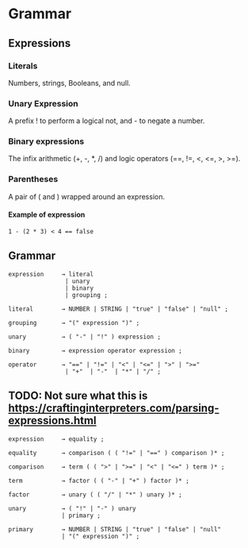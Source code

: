 # Grammar

## Expressions

### Literals
Numbers, strings, Booleans, and null.

### Unary Expression
A prefix ! to perform a logical not, and - to negate a number.

### Binary expressions
The infix arithmetic (+, -, *, /) and logic operators (==, !=, <, <=, >, >=).

### Parentheses
A pair of ( and ) wrapped around an expression.

#### Example of expression
```
1 - (2 * 3) < 4 == false
```

## Grammar

```plaintext
expression     → literal
                | unary
                | binary
                | grouping ;

literal        → NUMBER | STRING | "true" | "false" | "null" ;

grouping       → "(" expression ")" ;

unary          → ( "-" | "!" ) expression ;

binary         → expression operator expression ;

operator       → "==" | "!=" | "<" | "<=" | ">" | ">="
                | "+"  | "-"  | "*" | "/" ;
```

## TODO: Not sure what this is https://craftinginterpreters.com/parsing-expressions.html

```
expression     → equality ;

equality       → comparison ( ( "!=" | "==" ) comparison )* ;

comparison     → term ( ( ">" | ">=" | "<" | "<=" ) term )* ;

term           → factor ( ( "-" | "+" ) factor )* ;

factor         → unary ( ( "/" | "*" ) unary )* ;

unary          → ( "!" | "-" ) unary
               | primary ;
               
primary        → NUMBER | STRING | "true" | "false" | "null"
               | "(" expression ")" ;
```